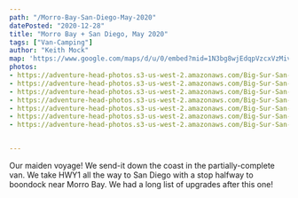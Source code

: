```yaml
---
path: "/Morro-Bay-San-Diego-May-2020"
datePosted: "2020-12-28"
title: "Morro Bay + San Diego, May 2020"
tags: ["Van-Camping"]
author: "Keith Mock"
map: 'https://www.google.com/maps/d/u/0/embed?mid=1N3bg8wjEdqpVzcxVzMivXutq87tzxGF0'
photos:
- https://adventure-head-photos.s3-us-west-2.amazonaws.com/Big-Sur-San-Diego-May-2020/IMG_4802.jpeg
- https://adventure-head-photos.s3-us-west-2.amazonaws.com/Big-Sur-San-Diego-May-2020/IMG_4795.jpeg
- https://adventure-head-photos.s3-us-west-2.amazonaws.com/Big-Sur-San-Diego-May-2020/IMG_4796.jpeg
- https://adventure-head-photos.s3-us-west-2.amazonaws.com/Big-Sur-San-Diego-May-2020/IMG_4803.jpeg
- https://adventure-head-photos.s3-us-west-2.amazonaws.com/Big-Sur-San-Diego-May-2020/IMG_4806.jpeg
- https://adventure-head-photos.s3-us-west-2.amazonaws.com/Big-Sur-San-Diego-May-2020/IMG_4807.jpeg
- https://adventure-head-photos.s3-us-west-2.amazonaws.com/Big-Sur-San-Diego-May-2020/IMG_4818.jpeg


---
```


Our maiden voyage! We send-it down the coast in the partially-complete van. We take HWY1 all the way to San Diego with a stop halfway to boondock near Morro Bay. We had a long list of upgrades after this one!
